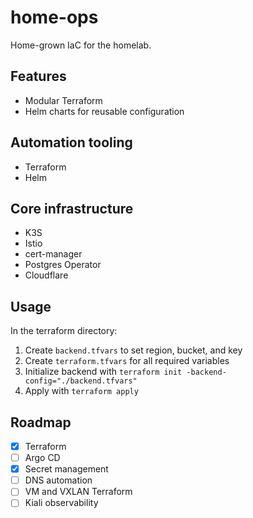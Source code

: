 # home-ops

Home-grown IaC for the homelab.

## Features

- Modular Terraform
- Helm charts for reusable configuration

## Automation tooling

- Terraform
- Helm

## Core infrastructure

- K3S
- Istio
- cert-manager
- Postgres Operator
- Cloudflare

## Usage

In the terraform directory:

1. Create `backend.tfvars` to set region, bucket, and key
2. Create `terraform.tfvars` for all required variables
3. Initialize backend with `terraform init -backend-config="./backend.tfvars"`
4. Apply with `terraform apply`

## Roadmap

- [x] Terraform
- [ ] Argo CD
- [x] Secret management
- [ ] DNS automation
- [ ] VM and VXLAN Terraform
- [ ] Kiali observability